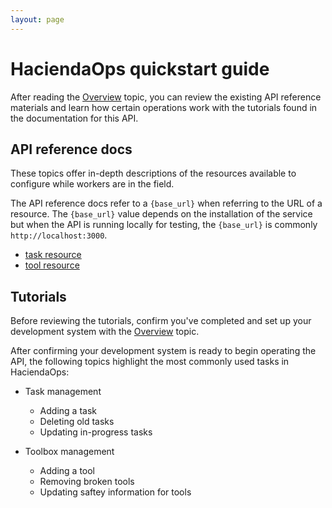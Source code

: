 ```yaml
---
layout: page
---
```


# HaciendaOps quickstart guide

After reading the [Overview](./docs/overview.md) topic, you can review the existing API reference materials and learn how certain operations
work with the tutorials found in the documentation for this API.

## API reference docs

These topics offer in-depth descriptions of the resources available to configure while workers are in the field.

The API reference docs refer to a `{base_url}` when referring to the URL of a resource. The `{base_url}` value depends
on the installation of the service but when the API is running locally for testing, the `{base_url}` is commonly `http://localhost:3000`.

* [task resource](api/task.md)
* [tool resource](api/tool.md)

## Tutorials

Before reviewing the tutorials, confirm you've completed and set up your development system with the [Overview](./docs/overview.md) topic.

After confirming your development system is ready to begin operating the API, the following topics highlight the most commonly used tasks in HaciendaOps:

* Task management
    * Adding a task
    * Deleting old tasks
    * Updating in-progress tasks

* Toolbox management
    * Adding a tool
    * Removing broken tools
    * Updating saftey information for tools
